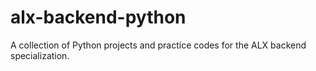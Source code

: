 # alx-backend-python
A collection of Python projects and practice codes for the ALX backend specialization.
